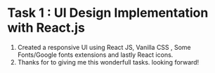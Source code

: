 #  Task 1 : UI Design Implementation with React.js

1. Created a responsive UI using React JS, Vanilla CSS , Some Fonts/Google fonts extensions and lastly React icons.
2. Thanks for to giving me this wonderfull tasks. looking forward! 
